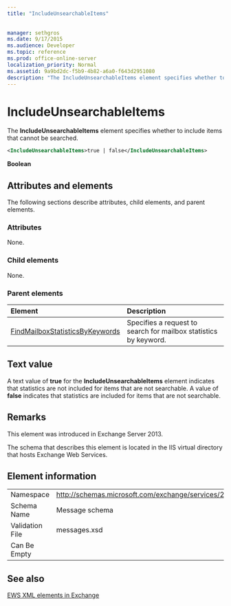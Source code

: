 ```yaml
---
title: "IncludeUnsearchableItems"
 
 
manager: sethgros
ms.date: 9/17/2015
ms.audience: Developer
ms.topic: reference
ms.prod: office-online-server
localization_priority: Normal
ms.assetid: 9a9bd2dc-f5b9-4b82-a6a0-f643d2951080
description: "The IncludeUnsearchableItems element specifies whether to include items that cannot be searched."
---
```


# IncludeUnsearchableItems

The **IncludeUnsearchableItems** element specifies whether to include items that cannot be searched. 
  
```XML
<IncludeUnsearchableItems>true | false</IncludeUnsearchableItems>
```

 **Boolean**
## Attributes and elements

The following sections describe attributes, child elements, and parent elements.
  
### Attributes

None.
  
### Child elements

None.
  
### Parent elements

|**Element**|**Description**|
|:-----|:-----|
|[FindMailboxStatisticsByKeywords](findmailboxstatisticsbykeywords.md) <br/> |Specifies a request to search for mailbox statistics by keyword.  <br/> |
   
## Text value

A text value of **true** for the **IncludeUnsearchableItems** element indicates that statistics are not included for items that are not searchable. A value of **false** indicates that statistics are included for items that are not searchable. 
  
## Remarks

This element was introduced in Exchange Server 2013.
  
The schema that describes this element is located in the IIS virtual directory that hosts Exchange Web Services.
  
## Element information

|||
|:-----|:-----|
|Namespace  <br/> |http://schemas.microsoft.com/exchange/services/2006/messages  <br/> |
|Schema Name  <br/> |Message schema  <br/> |
|Validation File  <br/> |messages.xsd  <br/> |
|Can Be Empty  <br/> ||
   
## See also



[EWS XML elements in Exchange](ews-xml-elements-in-exchange.md)

